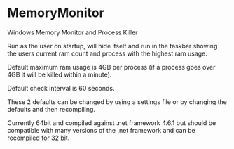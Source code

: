 # MemoryMonitor
Windows Memory Monitor and Process Killer

Run as the user on startup, will hide itself and run in the 
taskbar showing the users current ram count and process with 
the highest ram usage.

Default maximum ram usage is 4GB per process (if a process
goes over 4GB it will be killed within a minute).

Default check interval is 60 seconds.

These 2 defaults can be changed by using a settings file or
by changing the defaults and then recompiling.

Currently 64bit and compiled against .net framework 4.6.1 
but should be compatible with many versions of the .net 
framework and can be recompiled for 32 bit.
